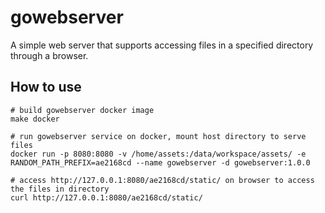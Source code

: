 # gowebserver

A simple web server that supports accessing files in a specified directory through a browser.

## How to use

```shell
# build gowebserver docker image
make docker

# run gowebserver service on docker, mount host directory to serve files
docker run -p 8080:8080 -v /home/assets:/data/workspace/assets/ -e RANDOM_PATH_PREFIX=ae2168cd --name gowebserver -d gowebserver:1.0.0

# access http://127.0.0.1:8080/ae2168cd/static/ on browser to access the files in directory
curl http://127.0.0.1:8080/ae2168cd/static/
```
